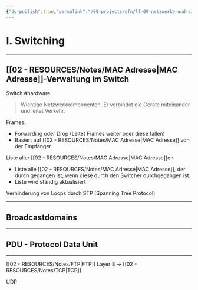 ```yaml
---
{"dg-publish":true,"permalink":"/00-projects/gfn/lf-09-netzwerke-und-dienste-bereitstellen/","tags":["LF09","inProgress","GFN","netzwerk"],"noteIcon":""}
---
```



<div class="transclusion internal-embed is-loaded"><div class="markdown-embed">



# I. Switching
___
## [[02 - RESOURCES/Notes/MAC Adresse\|MAC Adresse]]-Verwaltung im Switch
Switch
#hardware
> Wichtige Netzwerkkomponenten.
> Er verbindet die Geräte miteinander und leitet Verkehr.

Frames:
- Forwarding oder Drop (Leitet Frames weiter oder diese fallen)
- Basiert auf [[02 - RESOURCES/Notes/MAC Adresse\|MAC Adresse]] von der Empfänger.

Liste aller [[02 - RESOURCES/Notes/MAC Adresse\|MAC Adresse]]en
- Liste alle [[02 - RESOURCES/Notes/MAC Adresse\|MAC Adresse]], der durch gegangen ist, wenn diese durch den Switcher durchgegangen ist. 
- Liste wird ständig aktualisiert

Verhinderung von Loops durch STP (Spanning Tree Protocol)
___
## Broadcastdomains

___
## PDU - Protocol Data Unit







---

</div></div>


[[02 - RESOURCES/Notes/FTP\|FTP]] Layer 8 -> [[02 - RESOURCES/Notes/TCP\|TCP]]

 UDP